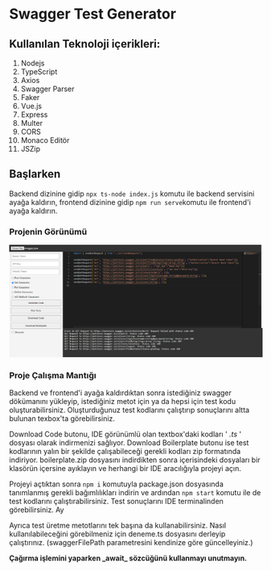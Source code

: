 # Swagger Test Generator

## Kullanılan Teknoloji içerikleri:

1. Nodejs
2. TypeScript
3. Axios
4. Swagger Parser
5. Faker
6. Vue.js
7. Express
8. Multer
9. CORS
10. Monaco Editör
11. JSZip

## Başlarken

Backend dizinine gidip `npx ts-node index.js` komutu ile backend servisini ayağa kaldırın, frontend dizinine gidip `npm run serve`komutu ile frontend'i ayağa kaldırın.

### Projenin Görünümü

![alt text](image.png)

### Proje Çalışma Mantığı

Backend ve frontend'i ayağa kaldırdıktan sonra istediğiniz swagger dökümanını yükleyip, istediğiniz metot için ya da hepsi için test kodu oluşturabilirsiniz. Oluşturduğunuz test kodlarını çalıştırıp sonuçlarını altta bulunan texbox'ta görebilirsiniz.

Download Code butonu, IDE görünümlü olan textbox'daki kodları ' _.ts_ ' dosyası olarak indirmenizi sağlıyor. Download Boilerplate butonu ise test kodlarının yalın bir şekilde çalışabileceği gerekli kodları zip formatında indiriyor. boilerplate.zip dosyasını indirdikten sonra içerisindeki dosyaları bir klasörün içersine ayıklayın ve herhangi bir IDE aracılığıyla projeyi açın.

Projeyi açtıktan sonra `npm i` komutuyla package.json dosyasında tanımlanmış gerekli bağımlılıkları indirin ve ardından `npm start` komutu ile de test kodlarını çalıştırabilirsiniz. Test sonuçlarını IDE terminalinden görebilirsiniz. Ay

Ayrıca test üretme metotlarını tek başına da kullanabilirsiniz. Nasıl kullanılabileceğini görebilmeniz için deneme.ts dosyasını derleyip çalıştırınız. (swaggerFilePath parametresini kendinize göre güncelleyiniz.)

**Çağırma işlemini yaparken \_await\_ sözcüğünü kullanmayı unutmayın.**
